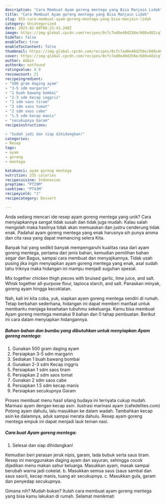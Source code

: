 ```yaml
---
description: "Cara Membuat Ayam goreng mentega yang Bisa Manjain Lidah"
title: "Cara Membuat Ayam goreng mentega yang Bisa Manjain Lidah"
slug: 855-cara-membuat-ayam-goreng-mentega-yang-bisa-manjain-lidah
category: Uncategorized
date: 2023-02-08T06:23:43.240Z
image: https://img-global.cpcdn.com/recipes/0cfc7ad0e40d258e/680x482cq70/ayam-goreng-mentega-foto-resep-utama.jpg
hideToc: false
enableToc: true
enableTocContent: false
thumbnail: https://img-global.cpcdn.com/recipes/0cfc7ad0e40d258e/680x482cq70/ayam-goreng-mentega-foto-resep-utama.jpg
cover: https://img-global.cpcdn.com/recipes/0cfc7ad0e40d258e/680x482cq70/ayam-goreng-mentega-foto-resep-utama.jpg
author: Admin
authorAv: notfound
ratingvalue: 4.9
reviewcount: 21
recipeingredient:
- "500 gram daging ayam"
- "3-5 sdm margarin"
- "1 buah bawang bombai"
- "2-3 sdm Kecap inggris"
- "1 sdm saos tiram"
- "2 sdm saos tomat"
- "2 sdm saos cabe"
- "1.5 sdm kecap manis"
- "secukupnya Garam"
recipeinstructions:

- "Sudah jadi dan siap dihidangkan!"
categories:
- Resep
tags:
- ayam
- goreng
- mentega

katakunci: ayam goreng mentega 
nutrition: 235 calories
recipecuisine: Indonesian
preptime: "PT29M"
cooktime: "PT43M"
recipeyield: "1"
recipecategory: Dessert

---
```





Anda sedang mencari ide resep ayam goreng mentega yang unik? Cara menyiapkannya sangat tidak susah dan tidak juga mudah. Kalau salah mengolah maka hasilnya tidak akan memuaskan dan justru cenderung tidak enak. Padahal ayam goreng mentega yang enak harusnya sih punya aroma dan cita rasa yang dapat memancing selera Kita.





Banyak hal yang sedikit banyak mempengaruhi kualitas rasa dari ayam goreng mentega, pertama dari jenis bahan, kemudian pemilihan bahan segar dan Bagus, sampai cara membuat dan menyajikannya. Tidak usah pusing jika ingin menyiapkan ayam goreng mentega yang enak,      asal sudah tahu triknya maka hidangan ini mampu menjadi suguhan spesial.














Mix together chicken thigh pieces with bruised garlic, lime juice, and salt. Whisk together all-purpose flour, tapioca starch, and salt. Panaskan minyak, goreng ayam hingga kecoklatan.






Nah, kali ini kita coba, yuk, siapkan ayam goreng mentega sendiri di rumah. Tetap berbahan sederhana, hidangan ini dapat memberi manfaat untuk membantu menjaga kesehatan tubuhmu sekeluarga. Kamu bisa membuat Ayam goreng mentega memakai 9 bahan dan 0 tahap pembuatan. Berikut ini cara dalam menyiapkan hidangannya.

<!--inarticleads1-->

##### Bahan-bahan dan bumbu yang dibutuhkan untuk menyiapkan Ayam goreng mentega:

1. Gunakan 500 gram daging ayam
1. Persiapkan 3-5 sdm margarin
1. Sediakan 1 buah bawang bombai
1. Gunakan 2-3 sdm Kecap inggris
1. Persiapkan 1 sdm saos tiram
1. Persiapkan 2 sdm saos tomat
1. Gunakan 2 sdm saos cabe
1. Persiapkan 1.5 sdm kecap manis
1. Persiapkan secukupnya Garam


Proses membuat menu hasil silang budaya ini ternyata cukup mudah. Marinasi ayam dengan kecap asin. ilustrasi marinasi ayam (cafedelites.com) Potong ayam dahulu, lalu masukkan ke dalam wadah. Tambahkan kecap asin ke dalamnya, aduk sampai merata dahulu. Resep ayam goreng mentega empuk ini dapat menjadi lauk teman nasi. 

<!--inarticleads2-->

##### Cara buat Ayam goreng mentega:


1. Selesai dan siap dihidangkan!

Kemudian beri perasan jeruk nipis, garam, lada bubuk serta saus tiram. Resep ini menggunakan daging ayam dan sayuran, sehingga cocok dijadikan menu makan sahur keluarga. Masukkan ayam, masak sampai berubah warna jadi cokelat. b. Masukkan semua saus (saus sambal dan saus saori), kecap manis, tuang air secukupnya. c. Masukkan gula, garam dan penyedap secukupnya. 

Gimana nih? Mudah bukan? Itulah cara membuat ayam goreng mentega yang bisa kamu lakukan di rumah. Selamat menikmati
